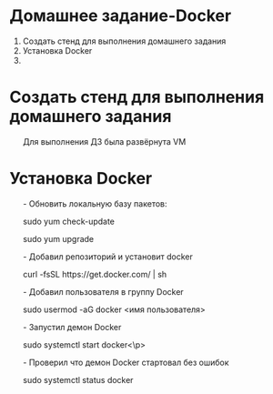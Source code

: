 # Домашнее задание-Docker
<ol>
<li> Создать стенд для выполнения домашнего задания </li>
<li> Установка Docker </li>
<li></li>  
</ol>
  
# Создать стенд для выполнения домашнего задания  
<ul>
<p>Для выполнения ДЗ была развёрнута VM 
</ul>

# Установка Docker  
<ul>
<p>- Обновить локальную базу пакетов:</p>
<p>sudo yum check-update</p>
<p>sudo yum upgrade</p>
<p>- Добавил репозиторий и установит docker</p>
<p>curl -fsSL https://get.docker.com/ | sh</p>
<p>- Добавил пользователя в группу Docker</p>
<p>sudo usermod -aG docker <имя пользователя></p>  
<p>- Запустил демон Docker</p>  
<p>sudo systemctl start docker<\p>
<p>- Проверил что демон Docker стартовал без ошибок</p>
<p>sudo systemctl status docker</p>  
</ul>  
